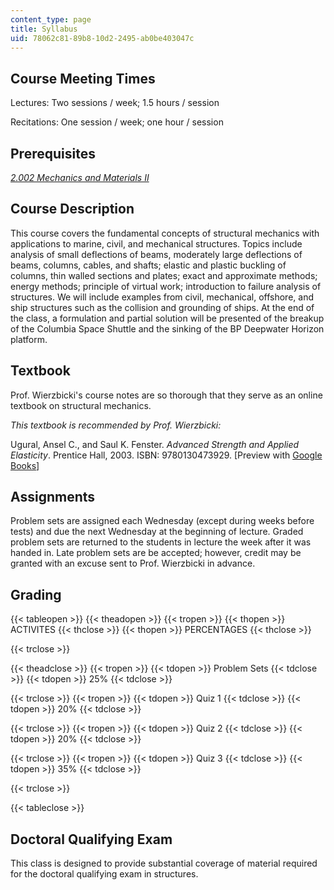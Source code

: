 ```yaml
---
content_type: page
title: Syllabus
uid: 78062c81-89b8-10d2-2495-ab0be403047c
---
```


Course Meeting Times
--------------------

Lectures: Two sessions / week; 1.5 hours / session

Recitations: One session / week; one hour / session

Prerequisites
-------------

[_2.002 Mechanics and Materials II_](/courses/2-002-mechanics-and-materials-ii-spring-2004)

Course Description
------------------

This course covers the fundamental concepts of structural mechanics with applications to marine, civil, and mechanical structures. Topics include analysis of small deflections of beams, moderately large deflections of beams, columns, cables, and shafts; elastic and plastic buckling of columns, thin walled sections and plates; exact and approximate methods; energy methods; principle of virtual work; introduction to failure analysis of structures. We will include examples from civil, mechanical, offshore, and ship structures such as the collision and grounding of ships. At the end of the class, a formulation and partial solution will be presented of the breakup of the Columbia Space Shuttle and the sinking of the BP Deepwater Horizon platform.

Textbook
--------

Prof. Wierzbicki's course notes are so thorough that they serve as an online textbook on structural mechanics.

_This textbook is recommended by Prof. Wierzbicki:_

Ugural, Ansel C., and Saul K. Fenster. _Advanced Strength and Applied Elasticity_. Prentice Hall, 2003. ISBN: 9780130473929. \[Preview with [Google Books](http://books.google.com/books?id=fvQy2PdAuHIC&pg=PAfrontcover)\]

Assignments
-----------

Problem sets are assigned each Wednesday (except during weeks before tests) and due the next Wednesday at the beginning of lecture. Graded problem sets are returned to the students in lecture the week after it was handed in. Late problem sets are be accepted; however, credit may be granted with an excuse sent to Prof. Wierzbicki in advance.

Grading
-------

{{< tableopen >}}
{{< theadopen >}}
{{< tropen >}}
{{< thopen >}}
ACTIVITES
{{< thclose >}}
{{< thopen >}}
PERCENTAGES
{{< thclose >}}

{{< trclose >}}

{{< theadclose >}}
{{< tropen >}}
{{< tdopen >}}
Problem Sets
{{< tdclose >}}
{{< tdopen >}}
25%
{{< tdclose >}}

{{< trclose >}}
{{< tropen >}}
{{< tdopen >}}
Quiz 1
{{< tdclose >}}
{{< tdopen >}}
20%
{{< tdclose >}}

{{< trclose >}}
{{< tropen >}}
{{< tdopen >}}
Quiz 2
{{< tdclose >}}
{{< tdopen >}}
20%
{{< tdclose >}}

{{< trclose >}}
{{< tropen >}}
{{< tdopen >}}
Quiz 3
{{< tdclose >}}
{{< tdopen >}}
35%
{{< tdclose >}}

{{< trclose >}}

{{< tableclose >}}

Doctoral Qualifying Exam
------------------------

This class is designed to provide substantial coverage of material required for the doctoral qualifying exam in structures.